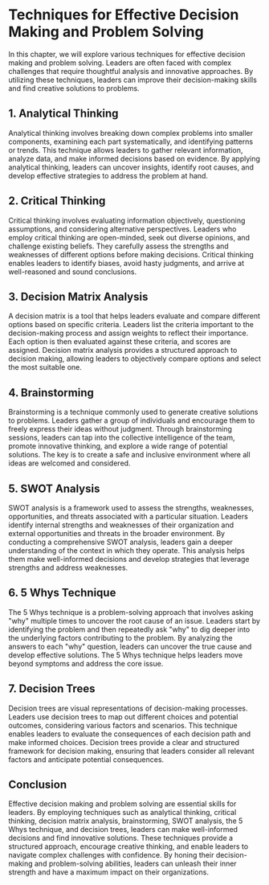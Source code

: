Techniques for Effective Decision Making and Problem Solving
=====================================================================

In this chapter, we will explore various techniques for effective decision making and problem solving. Leaders are often faced with complex challenges that require thoughtful analysis and innovative approaches. By utilizing these techniques, leaders can improve their decision-making skills and find creative solutions to problems.

**1. Analytical Thinking**
--------------------------

Analytical thinking involves breaking down complex problems into smaller components, examining each part systematically, and identifying patterns or trends. This technique allows leaders to gather relevant information, analyze data, and make informed decisions based on evidence. By applying analytical thinking, leaders can uncover insights, identify root causes, and develop effective strategies to address the problem at hand.

**2. Critical Thinking**
------------------------

Critical thinking involves evaluating information objectively, questioning assumptions, and considering alternative perspectives. Leaders who employ critical thinking are open-minded, seek out diverse opinions, and challenge existing beliefs. They carefully assess the strengths and weaknesses of different options before making decisions. Critical thinking enables leaders to identify biases, avoid hasty judgments, and arrive at well-reasoned and sound conclusions.

**3. Decision Matrix Analysis**
-------------------------------

A decision matrix is a tool that helps leaders evaluate and compare different options based on specific criteria. Leaders list the criteria important to the decision-making process and assign weights to reflect their importance. Each option is then evaluated against these criteria, and scores are assigned. Decision matrix analysis provides a structured approach to decision making, allowing leaders to objectively compare options and select the most suitable one.

**4. Brainstorming**
--------------------

Brainstorming is a technique commonly used to generate creative solutions to problems. Leaders gather a group of individuals and encourage them to freely express their ideas without judgment. Through brainstorming sessions, leaders can tap into the collective intelligence of the team, promote innovative thinking, and explore a wide range of potential solutions. The key is to create a safe and inclusive environment where all ideas are welcomed and considered.

**5. SWOT Analysis**
--------------------

SWOT analysis is a framework used to assess the strengths, weaknesses, opportunities, and threats associated with a particular situation. Leaders identify internal strengths and weaknesses of their organization and external opportunities and threats in the broader environment. By conducting a comprehensive SWOT analysis, leaders gain a deeper understanding of the context in which they operate. This analysis helps them make well-informed decisions and develop strategies that leverage strengths and address weaknesses.

**6. 5 Whys Technique**
-----------------------

The 5 Whys technique is a problem-solving approach that involves asking "why" multiple times to uncover the root cause of an issue. Leaders start by identifying the problem and then repeatedly ask "why" to dig deeper into the underlying factors contributing to the problem. By analyzing the answers to each "why" question, leaders can uncover the true cause and develop effective solutions. The 5 Whys technique helps leaders move beyond symptoms and address the core issue.

**7. Decision Trees**
---------------------

Decision trees are visual representations of decision-making processes. Leaders use decision trees to map out different choices and potential outcomes, considering various factors and scenarios. This technique enables leaders to evaluate the consequences of each decision path and make informed choices. Decision trees provide a clear and structured framework for decision making, ensuring that leaders consider all relevant factors and anticipate potential consequences.

**Conclusion**
--------------

Effective decision making and problem solving are essential skills for leaders. By employing techniques such as analytical thinking, critical thinking, decision matrix analysis, brainstorming, SWOT analysis, the 5 Whys technique, and decision trees, leaders can make well-informed decisions and find innovative solutions. These techniques provide a structured approach, encourage creative thinking, and enable leaders to navigate complex challenges with confidence. By honing their decision-making and problem-solving abilities, leaders can unleash their inner strength and have a maximum impact on their organizations.
